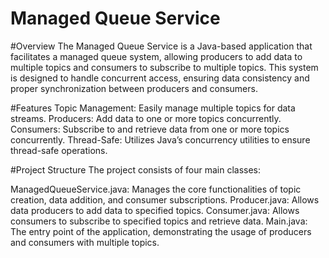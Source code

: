 # Managed Queue Service

#Overview
The Managed Queue Service is a Java-based application that facilitates a managed queue system, allowing producers to add data to multiple topics and consumers to subscribe to multiple topics. This system is designed to handle concurrent access, ensuring data consistency and proper synchronization between producers and consumers.

#Features
Topic Management: Easily manage multiple topics for data streams.
Producers: Add data to one or more topics concurrently.
Consumers: Subscribe to and retrieve data from one or more topics concurrently.
Thread-Safe: Utilizes Java’s concurrency utilities to ensure thread-safe operations.

#Project Structure
The project consists of four main classes:

ManagedQueueService.java: Manages the core functionalities of topic creation, data addition, and consumer subscriptions.
Producer.java: Allows data producers to add data to specified topics.
Consumer.java: Allows consumers to subscribe to specified topics and retrieve data.
Main.java: The entry point of the application, demonstrating the usage of producers and consumers with multiple topics.

